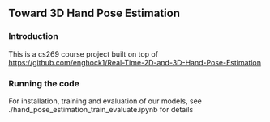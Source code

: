 ## Toward 3D Hand Pose Estimation

### Introduction
This is a cs269 course project built on top of https://github.com/enghock1/Real-Time-2D-and-3D-Hand-Pose-Estimation

### Running the code
For installation, training and evaluation of our models, see ./hand_pose_estimation_train_evaluate.ipynb for details
